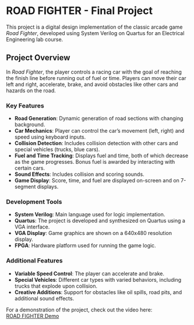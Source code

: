 # ROAD FIGHTER - Final Project

This project is a digital design implementation of the classic arcade game *Road Fighter*, developed using System Verilog on Quartus for an Electrical Engineering lab course.

## Project Overview
In *Road Fighter*, the player controls a racing car with the goal of reaching the finish line before running out of fuel or time. Players can move their car left and right, accelerate, brake, and avoid obstacles like other cars and hazards on the road.

### Key Features
- **Road Generation**: Dynamic generation of road sections with changing background.
- **Car Mechanics**: Player can control the car’s movement (left, right) and speed using keyboard inputs.
- **Collision Detection**: Includes collision detection with other cars and special vehicles (trucks, blue cars).
- **Fuel and Time Tracking**: Displays fuel and time, both of which decrease as the game progresses. Bonus fuel is awarded by interacting with certain cars.
- **Sound Effects**: Includes collision and scoring sounds.
- **Game Display**: Score, time, and fuel are displayed on-screen and on 7-segment displays.

### Development Tools
- **System Verilog**: Main language used for logic implementation.
- **Quartus**: The project is developed and synthesized on Quartus using a VGA interface.
- **VGA Display**: Game graphics are shown on a 640x480 resolution display.
- **FPGA**: Hardware platform used for running the game logic.

### Additional Features
- **Variable Speed Control**: The player can accelerate and brake.
- **Special Vehicles**: Different car types with varied behaviors, including trucks that explode upon collision.
- **Creative Additions**: Support for obstacles like oil spills, road pits, and additional sound effects.

For a demonstration of the project, check out the video here:  
[ROAD FIGHTER Demo](https://youtu.be/PhFJpJJiK0Q?feature=shared)
